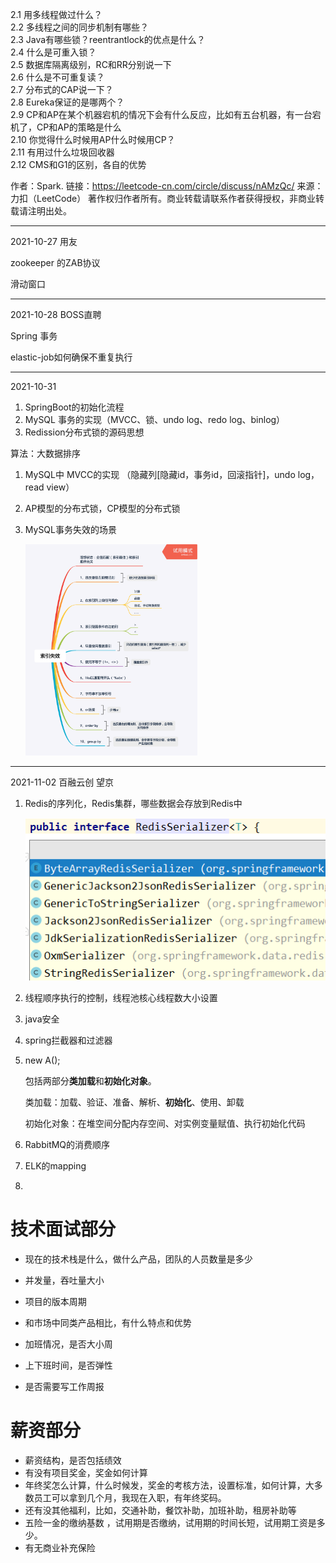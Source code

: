 2.1 用多线程做过什么？<br>
2.2 多线程之间的同步机制有哪些？<br>
2.3 Java有哪些锁？reentrantlock的优点是什么？<br>
2.4 什么是可重入锁？<br>
2.5 数据库隔离级别，RC和RR分别说一下<br>
2.6 什么是不可重复读？<br>
2.7 分布式的CAP说一下？<br>
2.8 Eureka保证的是哪两个？<br>
2.9 CP和AP在某个机器宕机的情况下会有什么反应，比如有五台机器，有一台宕机了，CP和AP的策略是什么<br>
2.10 你觉得什么时候用AP什么时候用CP？<br>2.11 有用过什么垃圾回收器<br>
2.12 CMS和G1的区别，各自的优势<br>

作者：Spark.
链接：https://leetcode-cn.com/circle/discuss/nAMzQc/
来源：力扣（LeetCode）
著作权归作者所有。商业转载请联系作者获得授权，非商业转载请注明出处。

------

2021-10-27 用友

zookeeper 的ZAB协议

滑动窗口

------

2021-10-28 BOSS直聘

Spring 事务

elastic-job如何确保不重复执行

------

2021-10-31

1. SpringBoot的初始化流程
2. MySQL 事务的实现（MVCC、锁、undo log、redo log、binlog）
3. Redission分布式锁的源码思想

算法：大数据排序



1. MySQL中 MVCC的实现 （隐藏列[隐藏id，事务id，回滚指针]，undo log，read view）

2. AP模型的分布式锁，CP模型的分布式锁

3. MySQL事务失效的场景

   <img src="assest/view" alt="preview" style="zoom: 33%;" />

------

2021-11-02	百融云创 望京

1. Redis的序列化，Redis集群，哪些数据会存放到Redis中

   ![image-20211103111145135](assest/image-20211103111145135.png)

2. 线程顺序执行的控制，线程池核心线程数大小设置

3. java安全

4. spring拦截器和过滤器

5. new A();

   包括两部分**类加载**和**初始化对象**。

   类加载：加载、验证、准备、解析、**初始化**、使用、卸载

   初始化对象：在堆空间分配内存空间、对实例变量赋值、执行初始化代码

6. RabbitMQ的消费顺序

7. ELK的mapping

8. 





# 技术面试部分

- 现在的技术栈是什么，做什么产品，团队的人员数量是多少
- 并发量，吞吐量大小
- 项目的版本周期

- 和市场中同类产品相比，有什么特点和优势
- 加班情况，是否大小周
- 上下班时间，是否弹性
- 是否需要写工作周报





# 薪资部分

- 薪资结构，是否包括绩效
- 有没有项目奖金，奖金如何计算
- 年终奖怎么计算，什么时候发，奖金的考核方法，设置标准，如何计算，大多数员工可以拿到几个月，我现在入职，有年终奖码。
- 还有没其他福利，比如，交通补助，餐饮补助，加班补助，租房补助等
- 五险一金的缴纳基数 ，试用期是否缴纳，试用期的时间长短，试用期工资是多少。
- 有无商业补充保险